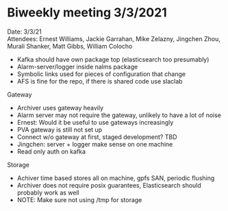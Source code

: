 # Biweekly meeting 3/3/2021  


Date: 3/3/21  
Attendees: Ernest Williams, Jackie Garrahan, Mike Zelazny, Jingchen Zhou, Murali Shanker, Matt Gibbs, William Colocho


* Kafka should have own package top (elasticsearch too presumably)  
* Alarm-server/logger inside nalms package  
* Symbolic links used for pieces of configuration that change  
* AFS is fine for the repo, if there is shared code use slaclab  

Gateway  
* Archiver uses gateway heavily  
* Alarm server may not require the gateway, unlikely to have a lot of noise  
* Ernest: Would it be useful to use gateways increasingly  
* PVA gateway is still not set up  
* Connect w/o gateway at first, staged development? TBD  
* Jingchen: server + logger make sense on one machine  
* Read only auth on kafka  

Storage  
* Achiver time based stores all on machine, gpfs SAN, periodic flushing  
* Archiver does not require posix guarantees, Elasticsearch should probably work as well  
* NOTE: Make sure not using /tmp for storage  
